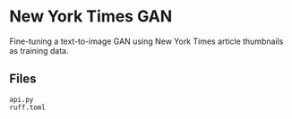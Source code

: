 # New York Times GAN

Fine-tuning a text-to-image GAN using New York Times article thumbnails as training data.

## Files

```
api.py
ruff.toml
```